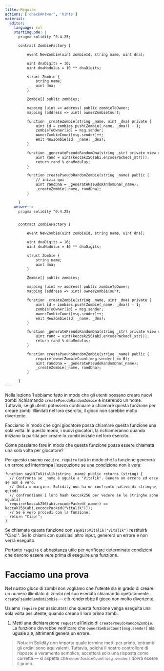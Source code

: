 ```yaml
---
title: Require
actions: ['checkAnswer', 'hints']
material:
  editor:
    language: sol
    startingCode: |
      pragma solidity ^0.4.25;

      contract ZombieFactory {

          event NewZombie(uint zombieId, string name, uint dna);

          uint dnaDigits = 16;
          uint dnaModulus = 10 ** dnaDigits;

          struct Zombie {
              string name;
              uint dna;
          }

          Zombie[] public zombies;

          mapping (uint => address) public zombieToOwner;
          mapping (address => uint) ownerZombieCount;

          function _createZombie(string _name, uint _dna) private {
              uint id = zombies.push(Zombie(_name, _dna)) - 1;
              zombieToOwner[id] = msg.sender;
              ownerZombieCount[msg.sender]++;
              emit NewZombie(id, _name, _dna);
          }

          function _generatePseudoRandomDna(string _str) private view returns (uint) {
              uint rand = uint(keccak256(abi.encodePacked(_str)));
              return rand % dnaModulus;
          }

          function createPseudoRandomZombie(string _name) public {
              // inizia qui
              uint randDna = _generatePseudoRandomDna(_name);
              _createZombie(_name, randDna);
          }

      }
    answer: >
      pragma solidity ^0.4.25;


      contract ZombieFactory {

          event NewZombie(uint zombieId, string name, uint dna);

          uint dnaDigits = 16;
          uint dnaModulus = 10 ** dnaDigits;

          struct Zombie {
              string name;
              uint dna;
          }

          Zombie[] public zombies;

          mapping (uint => address) public zombieToOwner;
          mapping (address => uint) ownerZombieCount;

          function _createZombie(string _name, uint _dna) private {
              uint id = zombies.push(Zombie(_name, _dna)) - 1;
              zombieToOwner[id] = msg.sender;
              ownerZombieCount[msg.sender]++;
              emit NewZombie(id, _name, _dna);
          }

          function _generatePseudoRandomDna(string _str) private view returns (uint) {
              uint rand = uint(keccak256(abi.encodePacked(_str)));
              return rand % dnaModulus;
          }

          function createPseudoRandomZombie(string _name) public {
              require(ownerZombieCount[msg.sender] == 0);
              uint randDna = _generatePseudoRandomDna(_name);
              _createZombie(_name, randDna);
          }

      }
---
```


Nella lezione 1 abbiamo fatto in modo che gli utenti possano creare nuovi zombi richiamando `createPseudoRandomZombie` e inserendo un nome. Tuttavia, se gli utenti potessero continuare a chiamare questa funzione per creare zombi illimitati nel loro esercito, il gioco non sarebbe molto divertente.

Facciamo in modo che ogni giocatore possa chiamare questa funzione una sola volta. In questo modo, i nuovi giocatori, la richiameranno quando iniziano la partita per creare lo zombi iniziale nel loro esercito.

Come possiamo fare in modo che questa funzione possa essere chiamata una sola volta per giocatore?

Per questo usiamo `require`. `require` farà in modo che la funzione genererà un errore ed interrompa l'esecuzione se una condizione non è vera:

```
function sayHiToVitalik(string _name) public returns (string) {
  // Confronta se _name è uguale a "Vitalik". Genera un errore ed esce se non è vero.
  // (Nota a margine: Solidity non ha un confronto nativo di stringhe, quindi
  // confrontiamo i loro hash keccak256 per vedere se le stringhe sono uguali)
  require(keccak256(abi.encodePacked(_name)) == keccak256(abi.encodePacked("Vitalik")));
  // Se è vero procedi con la funzione:
  return "Ciao!";
}
```

Se chiamate questa funzione con `sayHiToVitalik("Vitalik")` restituirà "Ciao!". Se lo chiami con qualsiasi altro input, genererà un errore e non verrà eseguito.

Pertanto `require` è abbastanza utile per verificare determinate condizioni che devono essere vere prima di eseguire una funzione.

# Facciamo una prova

Nel nostro gioco di zombi non vogliamo che l'utente sia in grado di creare un numero illimitato di zombi nel suo esercito chiamando ripetutamente `createPseudoRandomZombie` — ciò renderebbe il gioco non molto divertente.

Usiamo `require` per assicurarsi che questa funzione venga eseguita una sola volta per utente, quando creano il loro primo zombi.

1. Metti una dichiarazione `request` all'inizio di `createPseudoRandomZombie`. La funzione dovrebbe verificare che `ownerZombieCount[msg.sender]` sia uguale a `0`, altrimenti genera un errore.

> Nota: in Solidity non importa quale termine metti per primo, entrambi gli ordini sono equivalenti. Tuttavia, poiché il nostro controllore di risposte è veramente semplice, accetterà solo una risposta come corretta — si aspetta che `ownerZombieCount[msg.sender]` dovrà essere il primo.
